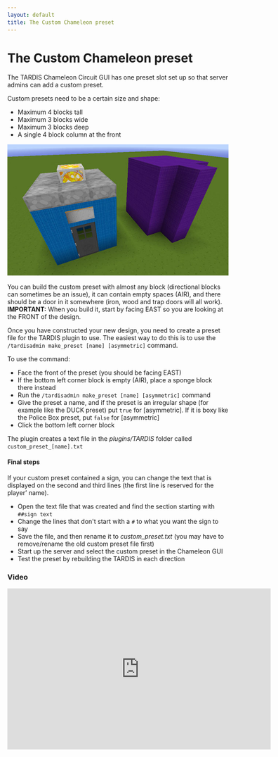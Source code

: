```yaml
---
layout: default
title: The Custom Chameleon preset
---
```


# The Custom Chameleon preset

The TARDIS Chameleon Circuit GUI has one preset slot set up so that server admins can add a custom preset.

Custom presets need to be a certain size and shape:

- Maximum 4 blocks tall
- Maximum 3 blocks wide
- Maximum 3 blocks deep
- A single 4 block column at the front

![maximum preset area](/images/docs/preset-max-shape.jpg)

You can build the custom preset with almost any block (directional blocks can sometimes be an issue), it can contain
empty spaces (AIR), and there should be a door in it somewhere (iron, wood and trap doors will all work). **IMPORTANT:**
When you build it, start by facing EAST so you are looking at the FRONT of the design.

Once you have constructed your new design, you need to create a preset file for the TARDIS plugin to use. The easiest
way to do this is to use the `/tardisadmin make_preset [name] [asymmetric]` command.

To use the command:

- Face the front of the preset (you should be facing EAST)
- If the bottom left corner block is empty (AIR), place a sponge block there instead
- Run the `/tardisadmin make_preset [name] [asymmetric]` command
- Give the preset a name, and if the preset is an irregular shape (for example like the DUCK preset) put `true`
  for [asymmetric]. If it is boxy like the Police Box preset, put `false` for [asymmetric]
- Click the bottom left corner block

The plugin creates a text file in the _plugins/TARDIS_ folder called `custom_preset_[name].txt`

#### Final steps

If your custom preset contained a sign, you can change the text that is displayed on the second and third lines (the
first line is reserved for the player’ name).

- Open the text file that was created and find the section starting with `##sign text`
- Change the lines that don't start with a `#` to what you want the sign to say
- Save the file, and then rename it to _custom\_preset.txt_ (you may have to remove/rename the old custom preset file
  first)
- Start up the server and select the custom preset in the Chameleon GUI
- Test the preset by rebuilding the TARDIS in each direction

### Video

<iframe src="https://player.vimeo.com/video/88423516" width="600" height="366" frameborder="0" webkitallowfullscreen mozallowfullscreen allowfullscreen></iframe>
